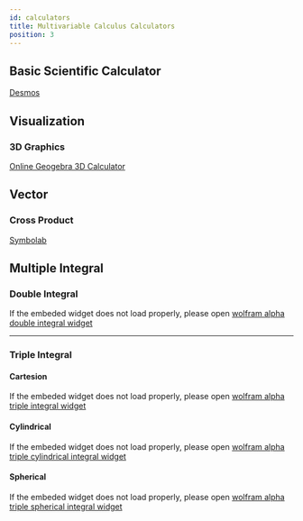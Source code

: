```yaml
---
id: calculators
title: Multivariable Calculus Calculators
position: 3
---
```


## Basic Scientific Calculator
[Desmos](https://www.desmos.com/scientific?lang=zh-CN)

## Visualization
### 3D Graphics
[Online Geogebra 3D Calculator](https://www.geogebra.org/3d?lang=en)

## Vector
### Cross Product
[Symbolab](https://zs.symbolab.com/solver/vector-cross-product-calculator)

## Multiple Integral

### Double Integral
If the embeded widget does not load properly, please open [wolfram alpha double integral widget](https://www.wolframalpha.com/widgets/view.jsp?id=f5f3cbf14f4f5d6d2085bf2d0fb76e8a)
<br />
<script type="text/javascript" id="WolframAlphaScriptf5f3cbf14f4f5d6d2085bf2d0fb76e8a" src="//www.wolframalpha.com/widget/widget.jsp?id=f5f3cbf14f4f5d6d2085bf2d0fb76e8a" width='400px' class='text--center'></script>

---

### Triple Integral

#### Cartesion
If the embeded widget does not load properly, please open [wolfram alpha triple integral widget](https://www.wolframalpha.com/widgets/view.jsp?id=a83fc1af67a3fdc3cf56863e7f1b5dda)
<br />
<script type="text/javascript" id="WolframAlphaScripta83fc1af67a3fdc3cf56863e7f1b5dda" src="//www.wolframalpha.com/widget/widget.jsp?id=a83fc1af67a3fdc3cf56863e7f1b5dda" width='400px' class='text--center'></script>

#### Cylindrical
If the embeded widget does not load properly, please open [wolfram alpha triple cylindrical integral widget](https://www.wolframalpha.com/widgets/view.jsp?id=8895f98065e4aecbb7fa0359d8f85e57)
<br />
<script type="text/javascript" id="WolframAlphaScript8895f98065e4aecbb7fa0359d8f85e57" src="//www.wolframalpha.com/widget/widget.jsp?id=8895f98065e4aecbb7fa0359d8f85e57" width='400px' class='text--center'></script>

#### Spherical 
If the embeded widget does not load properly, please open [wolfram alpha triple spherical integral widget](https://www.wolframalpha.com/widgets/gallery/view.jsp?id=5e0ea2cfbc998f553b93c8fe554cf852)

<br />
<script type="text/javascript" id="WolframAlphaScript5e0ea2cfbc998f553b93c8fe554cf852" src="//www.wolframalpha.com/widget/widget.jsp?id=5e0ea2cfbc998f553b93c8fe554cf852" width='400px' class='text--center'></script>

